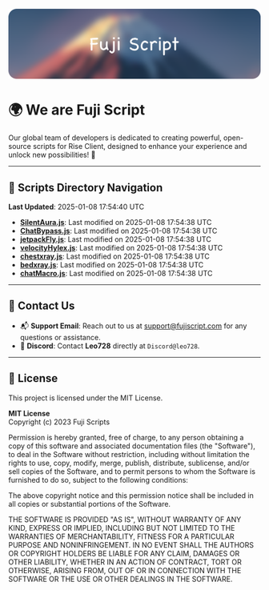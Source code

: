 ![Banner](.github/b.webp)

# 🌍 **We are Fuji Script**

Our global team of developers is dedicated to creating powerful, open-source scripts for Rise Client, designed to enhance your experience and unlock new possibilities! 🌟

---
<!-- SCRIPTS_NAVIGATION_START -->
## 📂 **Scripts Directory Navigation**

**Last Updated**: 2025-01-08 17:54:40 UTC

- **[SilentAura.js](scripts/SilentAura.js)**: Last modified on 2025-01-08 17:54:38 UTC
- **[ChatBypass.js](scripts/ChatBypass.js)**: Last modified on 2025-01-08 17:54:38 UTC
- **[jetpackFly.js](scripts/jetpackFly.js)**: Last modified on 2025-01-08 17:54:38 UTC
- **[velocityHylex.js](scripts/velocityHylex.js)**: Last modified on 2025-01-08 17:54:38 UTC
- **[chestxray.js](scripts/chestxray.js)**: Last modified on 2025-01-08 17:54:38 UTC
- **[bedxray.js](scripts/bedxray.js)**: Last modified on 2025-01-08 17:54:38 UTC
- **[chatMacro.js](scripts/chatMacro.js)**: Last modified on 2025-01-08 17:54:38 UTC

<!-- SCRIPTS_NAVIGATION_END -->

---

## 💬 **Contact Us**  
- 📬 **Support Email**: Reach out to us at [support@fujiscript.com](mailto:support@fujiscript.com) for any questions or assistance.  
- 💬 **Discord**: Contact **Leo728** directly at `Discord@leo728`.

---

## 📜 **License**

This project is licensed under the MIT License.  

**MIT License**  
Copyright (c) 2023 Fuji Scripts  

Permission is hereby granted, free of charge, to any person obtaining a copy of this software and associated documentation files (the "Software"), to deal in the Software without restriction, including without limitation the rights to use, copy, modify, merge, publish, distribute, sublicense, and/or sell copies of the Software, and to permit persons to whom the Software is furnished to do so, subject to the following conditions:  

The above copyright notice and this permission notice shall be included in all copies or substantial portions of the Software.  

THE SOFTWARE IS PROVIDED "AS IS", WITHOUT WARRANTY OF ANY KIND, EXPRESS OR IMPLIED, INCLUDING BUT NOT LIMITED TO THE WARRANTIES OF MERCHANTABILITY, FITNESS FOR A PARTICULAR PURPOSE AND NONINFRINGEMENT. IN NO EVENT SHALL THE AUTHORS OR COPYRIGHT HOLDERS BE LIABLE FOR ANY CLAIM, DAMAGES OR OTHER LIABILITY, WHETHER IN AN ACTION OF CONTRACT, TORT OR OTHERWISE, ARISING FROM, OUT OF OR IN CONNECTION WITH THE SOFTWARE OR THE USE OR OTHER DEALINGS IN THE SOFTWARE.  
